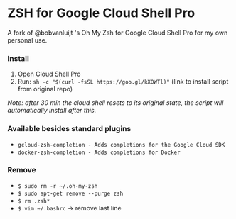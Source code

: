 # ZSH for Google Cloud Shell Pro

A fork of @bobvanluijt 's Oh My Zsh for Google Cloud Shell Pro for my own personal use.

### Install
1. Open Cloud Shell Pro
2. Run: `sh -c "$(curl -fsSL https://goo.gl/kXOWTl)"` (link to install script from original repo)

_Note: after 30 min the cloud shell resets to its original state, the script will automatically install after this._

### Available besides standard plugins
- `gcloud-zsh-completion - Adds completions for the Google Cloud SDK`
- `docker-zsh-completion - Adds completions for Docker`

### Remove

- `$ sudo rm -r ~/.oh-my-zsh`
- `$ sudo apt-get remove --purge zsh`
- `$ rm .zsh*`
- `$ vim ~/.bashrc` -> remove last line

<!--
### Example video (img = hyperlink)

[![Zsh on Youtube Example](https://img.youtube.com/vi/I_jGAMR1Mi8/hqdefault.jpg)](https://www.youtube.com/watch?v=I_jGAMR1Mi8)
-->
